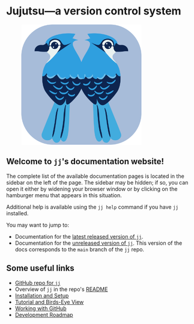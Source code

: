 # Jujutsu—a version control system

<figure>
<img title="jj logo" src="images/jj-logo.svg" width="320" height="320">
</figure>

## Welcome to `jj`'s documentation website!

<!-- This only applies to the website, not to the GitHub interface -->
The complete list of the available documentation pages is located in
the sidebar on the left of the page. The sidebar may be hidden; if so,
you can open it either by widening your browser window or by clicking
on the hamburger menu that appears in this situation.

Additional help is available using the `jj help` command if you have
`jj` installed.

You may want to jump to:

- Documentation for the [latest released version of `jj`](https://jj-vcs.github.io/jj/latest).
- Documentation for the [unreleased version of `jj`](https://jj-vcs.github.io/jj/prerelease). This version of the docs corresponds to the `main` branch of the `jj` repo.

## Some useful links

- [GitHub repo for `jj`](https://github.com/jj-vcs/jj)
- Overview of `jj` in the repo's [README](https://github.com/jj-vcs/jj?tab=readme-ov-file#readme)
- [Installation and Setup](install-and-setup.md)
- [Tutorial and Birds-Eye View](tutorial.md)
- [Working with GitHub](github.md)
- [Development Roadmap](roadmap.md)
